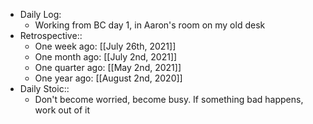 - Daily Log:
    - Working from BC day 1, in Aaron's room on my old desk
- Retrospective::
    - One week ago: [[July 26th, 2021]]
    - One month ago: [[July 2nd, 2021]]
    - One quarter ago: [[May 2nd, 2021]]
    - One year ago: [[August 2nd, 2020]]
- Daily Stoic::
    - Don't become worried, become busy. If something bad happens, work out of it
